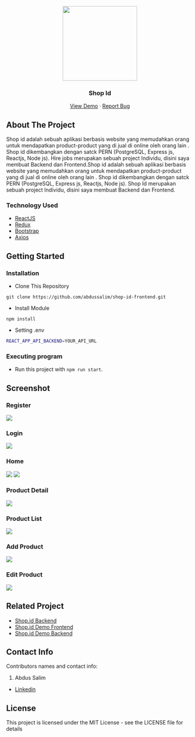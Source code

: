 <div align="center">
  <img src="./readme/Logo.svg" width="200px" height="200px" />
</div>
<h3 align="center">Shop Id</h3>
<p align="center">
  <a href="https://shop-id-frontend.vercel.app/">View Demo</a>
  ·
  <a href="https://github.com/abdussalim/shop-id-frontend/issues">Report Bug</a>
</p>

<!-- ABOUT THE PROJECT -->

## About The Project

Shop id adalah sebuah aplikasi berbasis website yang memudahkan orang untuk mendapatkan product-product yang di jual di online oleh orang lain . Shop id dikembangkan dengan satck PERN (PostgreSQL, Express js, Reactjs, Node js). Hire jobs merupakan sebuah project Individu, disini saya membuat Backend dan Frontend.Shop id adalah sebuah aplikasi berbasis website yang memudahkan orang untuk mendapatkan product-product yang di jual di online oleh orang lain . Shop id dikembangkan dengan satck PERN (PostgreSQL, Express js, Reactjs, Node js). Shop Id merupakan sebuah project Individu, disini saya membuat Backend dan Frontend.

### Technology Used

- [ReactJS](https://reactjs.org/)
- [Redux](https://redux.js.org/)
- [Bootstrap](https://getbootstrap.com/)
- [Axios](https://github.com/axios/axios)

<!-- GETTING STARTED -->

## Getting Started

### Installation

- Clone This Repository

`git clone https://github.com/abdussalim/shop-id-frontend.git`

- Install Module

`npm install`

- Setting .env

```bash
REACT_APP_API_BACKEND=YOUR_API_URL
```

### Executing program

- Run this project with `npm run start`.

<!-- SCREENSHOT -->

## Screenshot

### Register

<img src="./readme/shop-id-1.jpg" />

### Login

<img src="./readme/shop-id-2.jpg" />

### Home

<img src="./readme/shop-id-3.jpg" />

<img src="./readme/shop-id-4.jpg" />

### Product Detail

<img src="./readme/shop-id-5.jpg" />

### Product List

<img src="./readme/shop-id-6.jpg" />

### Add Product

<img src="./readme/shop-id-7.jpg" />

### Edit Product

<img src="./readme/shop-id-8.jpg" />

<!-- RELATED PROJECT -->

## Related Project

- [Shop.id Backend](https://github.com/abdussalim/shop-id-backend)
- [Shop.id Demo Frontend](https://shop-id-frontend.vercel.app/)
- [Shop.id Demo Backend](https://shop-id-backend.vercel.app/main/)

<!-- CONTACT INFO -->

## Contact Info

Contributors names and contact info:

1. Abdus Salim

- [Linkedin](https://www.linkedin.com/in/abdussalim/)

## License

This project is licensed under the MIT License - see the LICENSE file for details

